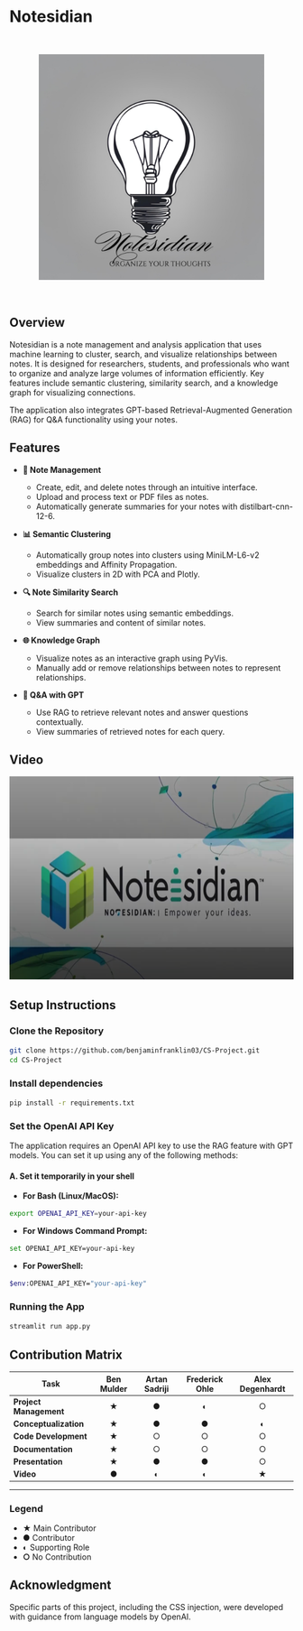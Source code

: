 # Notesidian

<br>
<p align="center">
  <img src="assets/logo.png" alt="Notesidian Logo" width="400">
</p>
<br>

## Overview

Notesidian is a note management and analysis application that uses machine learning to cluster, search, and visualize relationships between notes. It is designed for researchers, students, and professionals who want to organize and analyze large volumes of information efficiently. Key features include semantic clustering, similarity search, and a knowledge graph for visualizing connections.

The application also integrates GPT-based Retrieval-Augmented Generation (RAG) for Q&A functionality using your notes.

## Features

- **📝 Note Management**

  - Create, edit, and delete notes through an intuitive interface.
  - Upload and process text or PDF files as notes.
  - Automatically generate summaries for your notes with distilbart-cnn-12-6.

- **📊 Semantic Clustering**

  - Automatically group notes into clusters using MiniLM-L6-v2 embeddings and Affinity Propagation.
  - Visualize clusters in 2D with PCA and Plotly.

- **🔍 Note Similarity Search**

  - Search for similar notes using semantic embeddings.
  - View summaries and content of similar notes.

- **🌐 Knowledge Graph**

  - Visualize notes as an interactive graph using PyVis.
  - Manually add or remove relationships between notes to represent relationships.

- **💬 Q&A with GPT**
  - Use RAG to retrieve relevant notes and answer questions contextually.
  - View summaries of retrieved notes for each query.

## Video

<p align="center">
  <a href="https://drive.google.com/file/d/1hY9Ha8erH-HxJk4ALLBXXwInL9kPdqbQ/view?usp=drive_link" target="_blank">
    <img src="assets/thumbnail.png" alt="Notesidian Video Thumbnail" width="640" height="360">
  </a>
</p>

## Setup Instructions

### Clone the Repository

```bash
git clone https://github.com/benjaminfranklin03/CS-Project.git
cd CS-Project
```

### Install dependencies

```bash
pip install -r requirements.txt
```

### Set the OpenAI API Key

The application requires an OpenAI API key to use the RAG feature with GPT models. You can set it up using any of the following methods:

#### A. Set it temporarily in your shell

- **For Bash (Linux/MacOS):**

```bash
export OPENAI_API_KEY=your-api-key
```

- **For Windows Command Prompt:**

```bash
set OPENAI_API_KEY=your-api-key
```

- **For PowerShell:**

```bash
$env:OPENAI_API_KEY="your-api-key"
```

### Running the App

```bash
streamlit run app.py
```

## Contribution Matrix

| **Task**               | **Ben Mulder** | **Artan Sadriji** | **Frederick Ohle** | **Alex Degenhardt** |
| ---------------------- | :------------: | :---------------: | :----------------: | :-----------------: |
| **Project Management** |       ★        |         ●         |         ◐          |          ○          |
| **Conceptualization**  |       ★        |         ●         |         ●          |          ◐          |
| **Code Development**   |       ★        |         ○         |         ○          |          ○          |
| **Documentation**      |       ★        |         ○         |         ○          |          ○          |
| **Presentation**       |       ★        |         ●         |         ●          |          ○          |
| **Video**              |       ●        |         ◐         |         ◐          |          ★          |

---

### Legend

- **★** Main Contributor
- **●** Contributor
- **◐** Supporting Role
- **○** No Contribution

## Acknowledgment

Specific parts of this project, including the CSS injection, were developed with guidance from language models by OpenAI.
